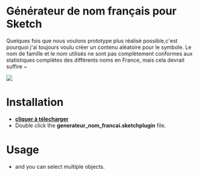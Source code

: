 # Générateur de nom français pour Sketch
Quelques fois que nous voulons prototype plus réalisé possible,c'est pourquoi j'ai toujours voulu créer un contenu aléatoire pour le symbole. Le nom de famille et le nom utilisés ne sont pas complètement conformes aux statistiques complètes des différents noms en France, mais cela devrait suffire ~

![](https://cdn.dribbble.com/users/2720790/screenshots/5463158/dip_image_300_10.jpg)

# Installation
- [**cliquer à télecharger**](https://github.com/maskedmario/generateur_nom_francais_for_sketch.zip)
- Double click the **generateur_nom_francai.sketchplugin** file.
# Usage
- and you can select multiple objects.
